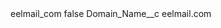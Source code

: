 <?xml version="1.0" encoding="UTF-8"?>
<CustomMetadata xmlns="http://soap.sforce.com/2006/04/metadata" xmlns:xsi="http://www.w3.org/2001/XMLSchema-instance" xmlns:xsd="http://www.w3.org/2001/XMLSchema">
    <label>eelmail_com</label>
    <protected>false</protected>
    <values>
        <field>Domain_Name__c</field>
        <value xsi:type="xsd:string">eelmail.com</value>
    </values>
</CustomMetadata>
